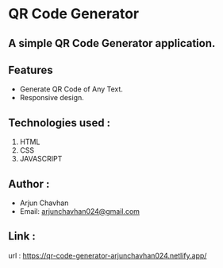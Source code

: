 # QR Code Generator

## A simple QR Code Generator application.

## Features
- Generate QR Code of Any Text.
- Responsive design.

## Technologies used :
   1. HTML
   2. CSS
   3. JAVASCRIPT

## Author :
   - Arjun Chavhan
   - Email: arjunchavhan024@gmail.com

## Link :
   url : https://qr-code-generator-arjunchavhan024.netlify.app/


